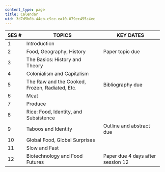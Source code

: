 ```yaml
---
content_type: page
title: Calendar
uid: 3d7d5b0b-44eb-c9ce-ea10-079ec455c4ec
---
```


| SES # | TOPICS | KEY DATES |
| --- | --- | --- |
| 1 | Introduction | &nbsp; |
| 2 | Food, Geography, History | Paper topic due |
| 3 | The Basics: History and Theory | &nbsp; |
| 4 | Colonialism and Capitalism | &nbsp; |
| 5 | The Raw and the Cooked, Frozen, Radiated, Etc. | Bibliography due |
| 6 | Meat | &nbsp; |
| 7 | Produce | &nbsp; |
| 8 | Rice: Food, Identity, and Subsistence | &nbsp; |
| 9 | Taboos and Identity | Outline and abstract due |
| 10 | Global Food, Global Surprises | &nbsp; |
| 11 | Slow and Fast | &nbsp; |
| 12 | Biotechnology and Food Futures | Paper due 4 days after session 12